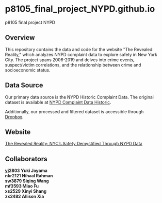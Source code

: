 # p8105_final_project_NYPD.github.io
p8105 final project NYPD

## Overview
This repository contains the data and code for the website "The Revealed Reality," which analyzes NYPD complaint data to explore safety in New York City. The project spans 2006-2019 and delves into crime events, suspect/victim correlations, and the relationship between crime and socioeconomic status.

## Data Source

Our primary data source is the NYPD Historic Complaint Data. The original dataset is available at [NYPD Complaint Data Historic](https://data.cityofnewyork.us/Public-Safety/NYPD-Complaint-Data-Historic/qgea-i56i). 

Additionally, our processed and filtered dataset is accessible through [Dropbox](https://www.dropbox.com/scl/fi/kf2zk4t1onxzm2vo3lpkq/NYPD_Complaint_Data_Historic.csv?rlkey=ly36vi9v66sno80eir6rohlwn&dl=1).


## Website

[The Revealed Reality: NYC’s Safety Demystified Through NYPD Data](https://xinyishang.github.io/p8105_final_project_NYPD.github.io/)


## Collaborators 
**yj2803 Yuki Joyama** \
**nkr2121 Nihaal Rahman** \
**sw3879 Siqing Wang** \
**mf3593 Miao Fu** \
**xs2529 Xinyi Shang** \
**zx2482 Allison Xia** 



